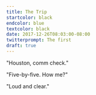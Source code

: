```yaml
---
title: The Trip
startcolor: black
endcolor: blue
textcolor: black
date: 2017-12-26T08:03:00-08:00
twitterprompt: The first
draft: true
---
```


"Houston, comm check."

"Five-by-five. How me?"

"Loud and clear."
